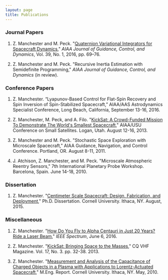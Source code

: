 ```yaml
---
layout: page
title: Publications
---
```


### Journal Papers 
1. Z. Manchester and M. Peck. "[Quaternion Variational Integrators for Spacecraft Dynamics](/docs/Variational_Integrator.pdf)," *AIAA Journal of Guidance, Control, and Dynamics*, Vol. 39, No. 1, 2016, pp. 69–76.

2. Z. Manchester and M. Peck. "Recursive Inertia Estimation with Semidefinite Programming," *AIAA Journal of Guidance, Control, and Dynamics* (in review).

### Conference Papers
1.	Z. Manchester. “Lyapunov-Based Control for Flat-Spin Recovery and Spin Inversion of Spin-Stabilized Spacecraft,” AIAA/AAS Astrodynamics Specialist Conference, Long Beach, California, September 13-16, 2016.

2. Z. Manchester, M. Peck, and A. Filo. "[KickSat: A Crowd-Funded Mission To Demonstrate The World's Smallest Spacecraft](/docs/KickSat_SmallSat.pdf)," AIAA/USU Conference on Small Satellites. Logan, Utah. August 12-16, 2013.

3. Z. Manchester and M. Peck. "Stochastic Space Exploration with Microscale Spacecraft," AIAA Guidance, Navigation, and Control Conference. Portland, OR. August 8-11, 2011.

4. J. Atchison, Z. Manchester, and M. Peck. "Microscale Atmospheric Reentry Sensors," 7th International Planetary Probe Workshop. Barcelona, Spain. June 14-18, 2010.


### Dissertation
1. Z. Manchester. "[Centimeter Scale Spacecraft: Design, Fabrication, and Deployment](/docs/Zac_Manchester_PhD_Dissertation.pdf)," Ph.D. Dissertation. Cornell University. Ithaca, NY. August, 2015.

### Miscellaneous
1. Z. Manchester. "[How Do You Fly to Alpha Centauri in Just 20 Years? Ride a Laser Beam](http://spectrum.ieee.org/tech-talk/aerospace/space-flight/how-do-you-fly-to-alpha-centauri-in-just-20-years-ride-a-laser-beam)," *IEEE Spectrum*, June 6, 2016.

2. Z. Manchester. "[KickSat: Bringing Space to the Masses](/docs/CQ_VHF_KickSat.pdf)," CQ VHF Magazine. Vol. 17, No. 3. pp. 32-38. 2013.

3. Z. Manchester. "[Measurement and Analysis of the Capacitance of Charged Objects in a Plasma with Applications to Lorentz-Actuated Spacecraft](/docs/Zac_Manchester_MEng_Report.pdf)," M.Eng. Report. Cornell University. Ithaca, NY. May, 2010.
